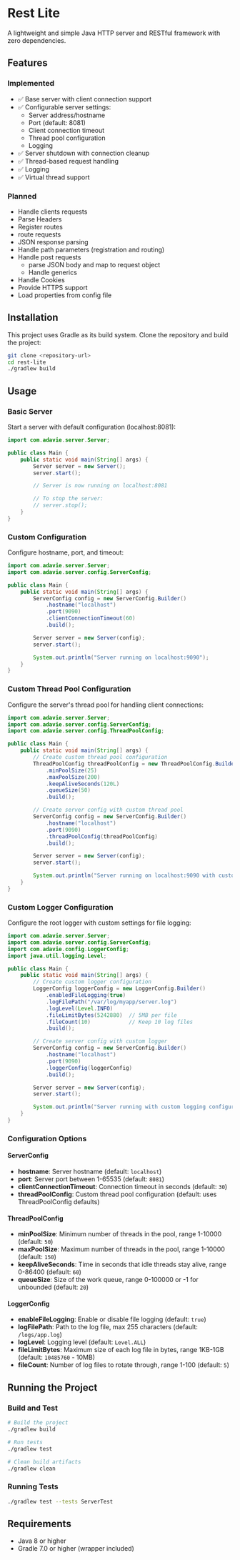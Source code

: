 # Rest Lite

A lightweight and simple Java HTTP server and RESTful framework with zero dependencies.

## Features

### Implemented
- ✅ Base server with client connection support
- ✅ Configurable server settings:
  - Server address/hostname
  - Port (default: 8081)
  - Client connection timeout
  - Thread pool configuration
  - Logging
- ✅ Server shutdown with connection cleanup
- ✅ Thread-based request handling
- ✅ Logging
- ✅ Virtual thread support

### Planned
- Handle clients requests
- Parse Headers
- Register routes
- route requests
- JSON response parsing
- Handle path parameters (registration and routing)
- Handle post requests 
  - parse JSON body and map to request object
  - Handle generics
- Handle Cookies
- Provide HTTPS support
- Load properties from config file


## Installation

This project uses Gradle as its build system. Clone the repository and build the project:

```bash
git clone <repository-url>
cd rest-lite
./gradlew build
```

## Usage

### Basic Server

Start a server with default configuration (localhost:8081):

```java
import com.adavie.server.Server;

public class Main {
    public static void main(String[] args) {
        Server server = new Server();
        server.start();

        // Server is now running on localhost:8081

        // To stop the server:
        // server.stop();
    }
}
```

### Custom Configuration

Configure hostname, port, and timeout:

```java
import com.adavie.server.Server;
import com.adavie.server.config.ServerConfig;

public class Main {
    public static void main(String[] args) {
        ServerConfig config = new ServerConfig.Builder()
            .hostname("localhost")
            .port(9090)
            .clientConnectionTimeout(60)
            .build();

        Server server = new Server(config);
        server.start();

        System.out.println("Server running on localhost:9090");
    }
}
```

### Custom Thread Pool Configuration

Configure the server's thread pool for handling client connections:

```java
import com.adavie.server.Server;
import com.adavie.server.config.ServerConfig;
import com.adavie.server.config.ThreadPoolConfig;

public class Main {
    public static void main(String[] args) {
        // Create custom thread pool configuration
        ThreadPoolConfig threadPoolConfig = new ThreadPoolConfig.Builder()
            .minPoolSize(25)
            .maxPoolSize(200)
            .keepAliveSeconds(120L)
            .queueSize(50)
            .build();

        // Create server config with custom thread pool
        ServerConfig config = new ServerConfig.Builder()
            .hostname("localhost")
            .port(9090)
            .threadPoolConfig(threadPoolConfig)
            .build();

        Server server = new Server(config);
        server.start();

        System.out.println("Server running on localhost:9090 with custom thread pool");
    }
}
```

### Custom Logger Configuration

Configure the root logger with custom settings for file logging:

```java
import com.adavie.server.Server;
import com.adavie.server.config.ServerConfig;
import com.adavie.config.LoggerConfig;
import java.util.logging.Level;

public class Main {
    public static void main(String[] args) {
        // Create custom logger configuration
        LoggerConfig loggerConfig = new LoggerConfig.Builder()
            .enabledFileLogging(true)
            .logFilePath("/var/log/myapp/server.log")
            .logLevel(Level.INFO)
            .fileLimitBytes(5242880)  // 5MB per file
            .fileCount(10)            // Keep 10 log files
            .build();

        // Create server config with custom logger
        ServerConfig config = new ServerConfig.Builder()
            .hostname("localhost")
            .port(9090)
            .loggerConfig(loggerConfig)
            .build();

        Server server = new Server(config);
        server.start();

        System.out.println("Server running with custom logging configuration");
    }
}
```

### Configuration Options

#### ServerConfig
- **hostname**: Server hostname (default: `localhost`)
- **port**: Server port between 1-65535 (default: `8081`)
- **clientConnectionTimeout**: Connection timeout in seconds (default: `30`)
- **threadPoolConfig**: Custom thread pool configuration (default: uses ThreadPoolConfig defaults)

#### ThreadPoolConfig
- **minPoolSize**: Minimum number of threads in the pool, range 1-10000 (default: `50`)
- **maxPoolSize**: Maximum number of threads in the pool, range 1-10000 (default: `150`)
- **keepAliveSeconds**: Time in seconds that idle threads stay alive, range 0-86400 (default: `60`)
- **queueSize**: Size of the work queue, range 0-100000 or -1 for unbounded (default: `20`)

#### LoggerConfig
- **enableFileLogging**: Enable or disable file logging (default: `true`)
- **logFilePath**: Path to the log file, max 255 characters (default: `/logs/app.log`)
- **logLevel**: Logging level (default: `Level.ALL`)
- **fileLimitBytes**: Maximum size of each log file in bytes, range 1KB-1GB (default: `10485760` - 10MB)
- **fileCount**: Number of log files to rotate through, range 1-100 (default: `5`)

## Running the Project

### Build and Test

```bash
# Build the project
./gradlew build

# Run tests
./gradlew test

# Clean build artifacts
./gradlew clean
```

### Running Tests

```bash
./gradlew test --tests ServerTest
```

## Requirements

- Java 8 or higher
- Gradle 7.0 or higher (wrapper included)